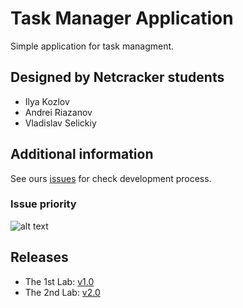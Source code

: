 # Task Manager Application

Simple application for task managment.

## Designed by Netcracker students
  - Ilya Kozlov
  - Andrei Riazanov
  - Vladislav Selickiy
  
## Additional information  

See ours [issues](https://github.com/anri217/task-manager/issues) for check development process.

### Issue priority

![alt text](https://user-images.githubusercontent.com/33430830/73350679-ef98e300-42a6-11ea-8093-a34c6d227afc.png "Issue priority")

## Releases
  
- The 1st Lab: [v1.0](https://github.com/anri217/task-manager/releases/tag/v1.0)
- The 2nd Lab: [v2.0](https://github.com/anri217/task-manager/releases/tag/v2.0)
